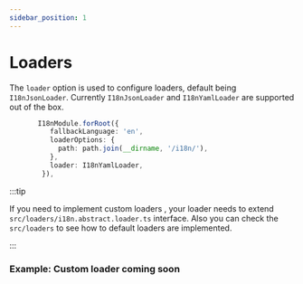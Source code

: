 ```yaml
---
sidebar_position: 1
---
```


# Loaders

The `loader` option is used to configure loaders, default being `I18nJsonLoader`. Currently `I18nJsonLoader` and `I18nYamlLoader` are supported out of the box.

```typescript title="src/app.module.ts"
       I18nModule.forRoot({
          fallbackLanguage: 'en',
          loaderOptions: {
            path: path.join(__dirname, '/i18n/'),
          },
          loader: I18nYamlLoader,
        }),
```

:::tip

If you need to implement custom loaders , your loader needs to extend  `src/loaders/i18n.abstract.loader.ts` interface. Also you can check the `src/loaders` to see how to default loaders are implemented.

:::

### Example: Custom loader coming soon
